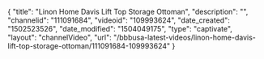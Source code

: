 {
    "title": "Linon Home Davis Lift Top Storage Ottoman",
    "description": "",
    "channelid": "111091684",
    "videoid": "109993624",
    "date_created": "1502523526",
    "date_modified": "1504049175",
    "type": "captivate",
    "layout": "channelVideo",
    "url": "\/bbbusa-latest-videos\/linon-home-davis-lift-top-storage-ottoman\/111091684-109993624"
}